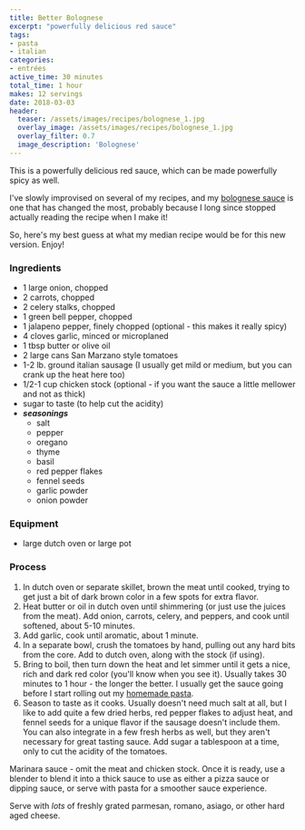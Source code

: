 ```yaml
---
title: Better Bolognese
excerpt: "powerfully delicious red sauce"
tags:
- pasta
- italian
categories:
- entrées
active_time: 30 minutes
total_time: 1 hour
makes: 12 servings
date: 2018-03-03
header:
  teaser: /assets/images/recipes/bolognese_1.jpg
  overlay_image: /assets/images/recipes/bolognese_1.jpg
  overlay_filter: 0.7
  image_description: 'Bolognese'
---
```

This is a powerfully delicious red sauce, which can be made powerfully spicy as well.

<!--more-->

I've slowly improvised on several of my recipes, and my [bolognese sauce](/recipes/bolognese/) is one that has changed the most, probably because I long since stopped actually reading the recipe when I make it!

So, here's my best guess at what my median recipe would be for this new version. Enjoy!

### Ingredients
+ 1 large onion, chopped
+ 2 carrots, chopped
+ 2 celery stalks, chopped
+ 1 green bell pepper, chopped
+ 1 jalapeno pepper, finely chopped (optional - this makes it really spicy)
+ 4 cloves garlic, minced or microplaned
+ 1 tbsp butter or olive oil
+ 2 large cans San Marzano style tomatoes
+ 1-2 lb. ground italian sausage (I usually get mild or medium, but you can crank up the heat here too)
+ 1/2-1 cup chicken stock (optional - if you want the sauce a little mellower and not as thick)
+ sugar to taste (to help cut the acidity)
+ ***seasonings***
  + salt
  + pepper
  + oregano
  + thyme
  + basil
  + red pepper flakes
  + fennel seeds
  + garlic powder
  + onion powder

### Equipment
+ large dutch oven or large pot

### Process
1. In dutch oven or separate skillet, brown the meat until cooked, trying to get just a bit of dark brown color in a few spots for extra flavor.
2. Heat butter or oil in dutch oven until shimmering (or just use the juices from the meat). Add onion, carrots, celery, and peppers, and cook until softened, about 5-10 minutes.
2. Add garlic, cook until aromatic, about 1 minute.
3. In a separate bowl, crush the tomatoes by hand, pulling out any hard bits from the core. Add to dutch oven, along with the stock (if using).
5. Bring to boil, then turn down the heat and let simmer until it gets a nice, rich and dark red color (you'll know when you see it). Usually takes 30 minutes to 1 hour - the longer the better. I usually get the sauce going before I start rolling out my [homemade pasta](/recipes/homemade-pasta/).
6. Season to taste as it cooks. Usually doesn't need much salt at all, but I like to add quite a few dried herbs, red pepper flakes to adjust heat, and fennel seeds for a unique flavor if the sausage doesn't include them. You can also integrate in a few fresh herbs as well, but they aren't necessary for great tasting sauce. Add sugar a tablespoon at a time, only to cut the acidity of the tomatoes.

Marinara sauce - omit the meat and chicken stock. Once it is ready, use a blender to blend it into a thick sauce to use as either a pizza sauce or dipping sauce, or serve with pasta for a smoother sauce experience.

Serve with _lots_ of freshly grated parmesan, romano, asiago, or other hard aged cheese.
